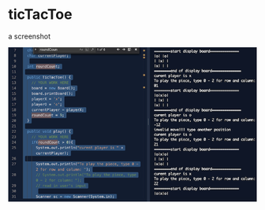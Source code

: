 # ticTacToe

a screenshot

![screenshot](https://github.com/xrlu0929/ticTacToe/blob/master/tictactoe.png)
